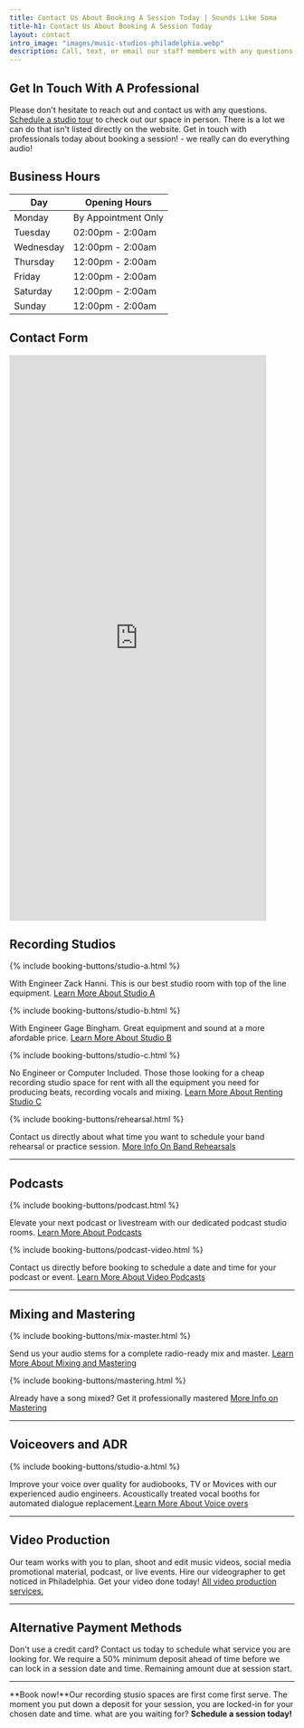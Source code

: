 ```yaml
---
title: Contact Us About Booking A Session Today | Sounds Like Soma
title-h1: Contact Us About Booking A Session Today 
layout: contact
intro_image: "images/music-studios-philadelphia.webp"
description: Call, text, or email our staff members with any questions about booking one of our amazing recording studios. We are happy to answer any questions
---
```


## Get In Touch With A Professional

Please don't hesitate to reach out and contact us with any questions. <a href="https://squareup.com/appointments/buyer/widget/zkvz7h6ta6pudt/8GNV6PJ8WK7YH" target="Schedule A Tour">Schedule a studio tour</a> to check out our space in person. There is a lot we can do that isn't listed directly on the website. Get in touch with professionals today about booking a session! - we really can do everything audio!

## Business Hours

| Day       | Opening Hours   |
| --------- | --------------- |
| Monday    | By Appointment Only |
| Tuesday   | 02:00pm - 2:00am |
| Wednesday | 12:00pm - 2:00am |
| Thursday  | 12:00pm - 2:00am |
| Friday    | 12:00pm - 2:00am |
| Saturday  | 12:00pm - 2:00am |
| Sunday    | 12:00pm - 2:00am |

## Contact Form

<iframe src="https://docs.google.com/forms/d/1IpZAO8THXVPCEG-kLj5VRF2mf_Jddb_zV5kVdmBYVLw/viewform?embedded=true" width="90%" height="1000" frameborder="0" marginheight="0" marginwidth="0">Loading...</iframe>

## Recording Studios

<p>{% include booking-buttons/studio-a.html %}</p>
With Engineer Zack Hanni. This is our best studio room with top of the line equipment. <a href="/services/recording-studios/" target="More info on studio A">Learn More About Studio A</a>

<p>{% include booking-buttons/studio-b.html %}</p>
With Engineer Gage Bingham. Great equipment and sound at a more afordable price. <a href="/services/recording-studios/" target="More info on studio B">Learn More About Studio B</a>

<p>{% include booking-buttons/studio-c.html %}</p>
No Engineer or Computer Included. Those those looking for a cheap recording studio space for rent with all the equipment you need for producing beats, recording vocals and mixing. <a href="/services/rent-studio-space/" target="More info on studio C">Learn More About Renting Studio C</a>

<p>{% include booking-buttons/rehearsal.html %}</p>
Contact us directly about what time you want to schedule your band rehearsal or practice session. <a href="/services/band-rehearsal-studio/" target="More info on Band Rehearsals">More Info On Band Rehearsals</a>

- - -

## Podcasts

<p>{% include booking-buttons/podcast.html %}</p>
Elevate your next podcast or livestream with our dedicated podcast studio rooms. <a href="/services/podcast-recording-studios/" target="More info on audio podcasts">Learn More About Podcasts</a>

<p>{% include booking-buttons/podcast-video.html %}</p>
Contact us directly before booking to schedule a date and time for your podcast or event. <a href="/services/podcast-recording-studios/" target="More info on video podcasts">Learn More About Video Podcasts</a>

<hr color="white">

## Mixing and Mastering

<p>{% include booking-buttons/mix-master.html %}</p>
Send us your audio stems for a complete radio-ready mix and master. <a href="/services/mixing-mastering/" target="More info on Mixing and Mastering">Learn More About Mixing and Mastering</a>

<p>{% include booking-buttons/mastering.html %}</p>
Already have a song mixed? Get it professionally mastered <a href="/services/mixing-mastering/" target="More info on Mastering">More Info on Mastering</a>

- - -

## Voiceovers and ADR

<p>{% include booking-buttons/studio-a.html %}</p>
Improve your voice over quality for audiobooks, TV or Movices with our experienced audio engineers. Acoustically treated vocal booths for automated dialogue replacement.<a href="/services/voiceover-recording-studios/" target="More info on audio podcasts">Learn More About Voice overs</a>

- - -

## Video Production
Our team works with you to plan, shoot and edit music videos, social media promotional material, podcast, or live events. Hire our videographer to get noticed in Philadelphia. Get your video done today! <a href="/services/music-video-production/" target="More info on video production">All video production services.</a>

- - -

## Alternative Payment Methods

Don't use a credit card? Contact us today to schedule what service you are looking for. We require a 50% minimum deposit ahead of time before we can lock in a session date and time. Remaining amount due at session start.

- - -

**Book now!**Our recording stusio spaces are first come first serve. The moment you put down a deposit for your session, you are locked-in for your chosen date and time. what are you waiting for? **Schedule a session today!**